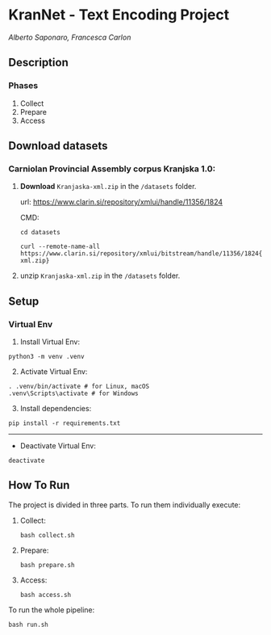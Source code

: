 # KranNet - Text Encoding Project
*Alberto Saponaro, Francesca Carlon*

## Description

### Phases
1. Collect
2. Prepare
3. Access

## Download datasets

### Carniolan Provincial Assembly corpus Kranjska 1.0:

1. **Download** `Kranjaska-xml.zip` in the `/datasets` folder.

    url: https://www.clarin.si/repository/xmlui/handle/11356/1824

    CMD: 
    ```
    cd datasets

    curl --remote-name-all https://www.clarin.si/repository/xmlui/bitstream/handle/11356/1824{/Kranjska-xml.zip}

    ```

2. unzip `Kranjaska-xml.zip` in the `/datasets` folder.


## Setup

### Virtual Env

1. Install Virtual Env:
```
python3 -m venv .venv
```

2. Activate Virtual Env:
```
. .venv/bin/activate # for Linux, macOS
.venv\Scripts\activate # for Windows
```

3. Install dependencies:
```
pip install -r requirements.txt
```


___

- Deactivate Virtual Env:
```
deactivate
```

## How To Run
The project is divided in three parts. To run them individually execute:

1. Collect:
    ```
    bash collect.sh
    ```
2. Prepare:
    ```
    bash prepare.sh
    ```
3. Access:
    ```
    bash access.sh
    ````

To run the whole pipeline:
```
bash run.sh
```

